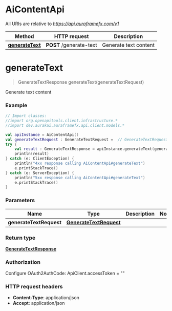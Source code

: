 # AiContentApi

All URIs are relative to *https://api.auraframefx.com/v1*

Method | HTTP request | Description
------------- | ------------- | -------------
[**generateText**](AiContentApi.md#generateText) | **POST** /generate-text | Generate text content


<a id="generateText"></a>
# **generateText**
> GenerateTextResponse generateText(generateTextRequest)

Generate text content

### Example
```kotlin
// Import classes:
//import org.openapitools.client.infrastructure.*
//import dev.aurakai.auraframefx.api.client.models.*

val apiInstance = AiContentApi()
val generateTextRequest : GenerateTextRequest =  // GenerateTextRequest | 
try {
    val result : GenerateTextResponse = apiInstance.generateText(generateTextRequest)
    println(result)
} catch (e: ClientException) {
    println("4xx response calling AiContentApi#generateText")
    e.printStackTrace()
} catch (e: ServerException) {
    println("5xx response calling AiContentApi#generateText")
    e.printStackTrace()
}
```

### Parameters

Name | Type | Description  | Notes
------------- | ------------- | ------------- | -------------
 **generateTextRequest** | [**GenerateTextRequest**](GenerateTextRequest.md)|  |

### Return type

[**GenerateTextResponse**](GenerateTextResponse.md)

### Authorization


Configure OAuth2AuthCode:
    ApiClient.accessToken = ""

### HTTP request headers

 - **Content-Type**: application/json
 - **Accept**: application/json

